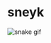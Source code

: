 # sneyk
![snake gif](https://github.com/MrNurbek/MrNurbek/blob/output/github-contribution-grid-snake.gif)
